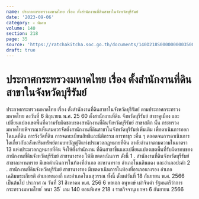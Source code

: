 ```yaml
---
name: ประกาศกระทรวงมหาดไทย เรื่อง ตั้งสำนักงานที่ดินสาขาในจังหวัดบุรีรัมย์
date: '2023-09-06'
category: ง พิเศษ
volume: 140
section: 218
page: 35
source: 'https://ratchakitcha.soc.go.th/documents/140D218S0000000003500.pdf'
draft: true
---
```


# ประกาศกระทรวงมหาดไทย เรื่อง ตั้งสำนักงานที่ดินสาขาในจังหวัดบุรีรัมย์

ประกาศกระทรวงมหาดไทย เรื่อง ตั้งสำนักงานที่ดินสาขาในจังหวัดบุรีรัมย์ ตามประกาศกระทรวงมหาดไทย ลงวันที่ 6 มิถุนายน พ.ศ. 25 60 ตั้งสานักงานที่ดิน จังหวัดบุรีรัมย์ สาขาคูเมือง และเปลี่ยนแปลงเขตพื้นที่ความรับผิดชอบของสานักงานที่ดินจังหวัดบุรีรัมย์ สาขาสตึก นั้น กระทรวงมหาดไทยพิจารณาเห็นสมควรจัดตั้งสานักงานที่ดินสาขาในจังหวัดบุรีรัมย์เพิ่มเติม เพื่อดาเนินการออกโฉนดที่ดิน การรังวัดที่ดิน การจดทะเบียนสิทธิและนิติกรรม การทาธุร ะอื่น ๆ ตลอดจนการดาเนินการใดเกี่ยวกับอสังหาริมทรัพย์ตามบทบัญญัติแห่งประมวลกฎหมายที่ดิน อาศัยอำนาจตามความในมาตรา 13 แห่งประมวลกฎหมายที่ดิน จึงให้ตั้งสำนักงาน ที่ดินสาขาขึ้นและเปลี่ยนแปลงเขตพื้นที่รับผิดชอบของสานักงานที่ดินจังหวัดบุรีรัมย์ สาขานางรอง ให้มีเขตดาเนินการ ดังนี้ 1 . สำนักงานที่ดินจังหวัดบุรีรัมย์ สาขาละหานทราย มีเขตดำเนินการในท้องที่อำเภอ ละหานทราย อำเภอโนนดินแดง และอำเภอปะคำ 2 . สานักงานที่ดินจังหวัดบุรีรัมย์ สาขานางรอง มีเขตดาเนินการในท้องที่อาเภอนางรอง อำเภอเฉลิมพระเกียรติ อำเภอหนองกี่ และอำเภอโนนสุวรรณ ทั้งนี้ ตั้งแต่วันที่ 18 กันยายน พ.ศ. 2566 เป็นต้นไป ประกาศ ณ วันที่ 31 สิงหาคม พ.ศ. 256 6 พลเอก อนุพงษ์ เผ่าจินดำ รัฐมนตรีว่าการกระทรวงมหาดไทย ้ หนา 35 ่ เลม 140 ตอนพิเศษ 218 ง ราชกิจจานุเบกษา 6 กันยายน 2566

